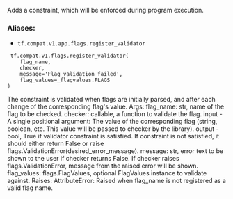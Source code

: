 
Adds a constraint, which will be enforced during program execution.
### Aliases:
- `tf.compat.v1.app.flags.register_validator`

```
 tf.compat.v1.flags.register_validator(
    flag_name,
    checker,
    message='Flag validation failed',
    flag_values=_flagvalues.FLAGS
)
```

The constraint is validated when flags are initially parsed, and after each change of the corresponding flag's value. Args: flag_name: str, name of the flag to be checked. checker: callable, a function to validate the flag. input - A single positional argument: The value of the corresponding flag (string, boolean, etc. This value will be passed to checker by the library). output - bool, True if validator constraint is satisfied. If constraint is not satisfied, it should either return False or raise flags.ValidationError(desired_error_message). message: str, error text to be shown to the user if checker returns False. If checker raises flags.ValidationError, message from the raised error will be shown. flag_values: flags.FlagValues, optional FlagValues instance to validate against. Raises: AttributeError: Raised when flag_name is not registered as a valid flag name.
